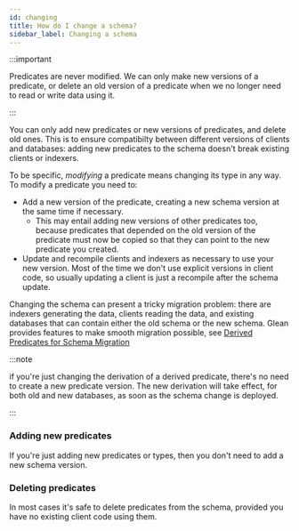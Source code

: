 ```yaml
---
id: changing
title: How do I change a schema?
sidebar_label: Changing a schema
---
```


:::important

Predicates are never modified. We can only make new versions of a
predicate, or delete an old version of a predicate when we no longer
need to read or write data using it.

:::

You can only add new predicates or new versions of predicates, and
delete old ones. This is to ensure compatibilty between different
versions of clients and databases: adding new predicates to the schema
doesn't break existing clients or indexers.

To be specific, *modifying* a predicate means changing its type in any way. To modify a predicate you need to:

* Add a new version of the predicate, creating a new schema version at the same time if necessary.
  * This may entail adding new versions of other predicates too, because predicates that depended on the old version of the predicate must now be copied so that they can point to the new predicate you created.
* Update and recompile clients and indexers as necessary to use your new version. Most of the time we don't use explicit versions in client code, so usually updating a client is just a recompile after the schema update.

Changing the schema can present a tricky migration problem: there are indexers generating the data, clients reading the data, and existing databases that can contain either the old schema or the new schema. Glean provides features to make smooth migration possible, see [Derived Predicates for Schema Migration](../derived#derived-predicates-for-schema-migration)

:::note

if you're just changing the derivation of a derived predicate, there's no need to create a new predicate version. The new derivation will take effect, for both old and new databases, as soon as the schema change is deployed.

:::

### Adding new predicates

If you're just adding new predicates or types, then you don't need to add a new schema version.

### Deleting predicates

In most cases it's safe to delete predicates from the schema, provided you have no existing client code using them.
